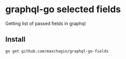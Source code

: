 # graphql-go selected fields
Getting list of passed fields in graphql

## Install
    go get github.com/maxchagin/graphql-go-fields